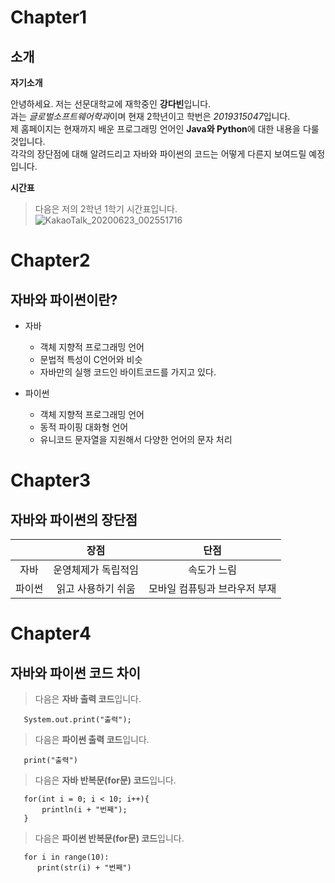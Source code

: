 Chapter1
=========
소개 
------------
 
**자기소개**

안녕하세요. 저는 선문대학교에 재학중인 **강다빈**입니다.   
과는 *글로벌소프트웨어학과*이며 현재 2학년이고 학번은 *2019315047*입니다.  
제 홈페이지는 현재까지 배운 프로그래밍 언어인 **Java와 Python**에 대한 내용을 다룰 것입니다.  
각각의 장단점에 대해 알려드리고 자바와 파이썬의 코드는 어떻게 다른지 보여드릴 예정입니다.  

**시간표**
>다음은 저의 2학년 1학기 시간표입니다.
![KakaoTalk_20200623_002551716](https://user-images.githubusercontent.com/63287630/85374566-f2ef7c80-b56f-11ea-9df2-197a4f5d0b9a.jpg)
 

Chapter2
=========
자바와 파이썬이란?  
------------
* 자바
  * 객체 지향적 프로그래밍 언어
  * 문법적 특성이 C언어와 비슷
  * 자바만의 실행 코드인 바이트코드를 가지고 있다.  
 
* 파이썬
  * 객체 지향적 프로그래밍 언어
  * 동적 파이핑 대화형 언어
  * 유니코드 문자열을 지원해서 다양한 언어의 문자 처리   

Chapter3
========
자바와 파이썬의 장단점  
-----------------
| | 장점 | 단점 |  
|:-----:|:-----:|:-----:|    
|자바|운영체제가 독립적임|속도가 느림|        
|파이썬|읽고 사용하기 쉬움|모바일 컴퓨팅과 브라우저 부재|       
  
Chapter4
========
자바와 파이썬 코드 차이
-------

> 다음은 **자바 출력 코드**입니다.  

       System.out.print("출력");  
     
> 다음은 **파이썬 출력 코드**입니다.  

       print("출력")

> 다음은 **자바 반복문(for문) 코드**입니다.

       for(int i = 0; i < 10; i++){
           println(i + "번째");
       }
     
> 다음은 **파이썬 반복문(for문) 코드**입니다.  

       for i in range(10):
          print(str(i) + "번째")
        

